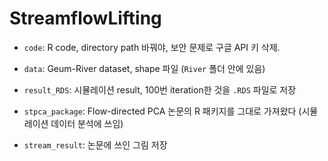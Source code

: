 # StreamflowLifting

- `code`: R code, directory path 바꿔야, 보안 문제로 구글 API 키 삭제.

- `data`: Geum-River dataset, shape 파일 (`River` 폴더 안에 있음)

- `result_RDS`: 시뮬레이션 result, 100번 iteration한 것을 `.RDS` 파일로 저장

- `stpca_package`: Flow-directed PCA 논문의 R 패키지를 그대로 가져왔다 (시뮬레이션 데이터 분석에 쓰임)

- `stream_result`: 논문에 쓰인 그림 저장
